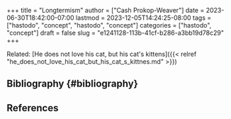 +++
title = "Longtermism"
author = ["Cash Prokop-Weaver"]
date = 2023-06-30T18:42:00-07:00
lastmod = 2023-12-05T14:24:25-08:00
tags = ["hastodo", "concept", "hastodo", "concept"]
categories = ["hastodo", "concept"]
draft = false
slug = "e1241128-113b-41cf-b286-a3bb19d78c29"
+++

Related: [He does not love his cat, but his cat's kittens]({{< relref "he_does_not_love_his_cat_but_his_cat_s_kittnes.md" >}})


## Bibliography {#bibliography}

## References

<style>.csl-entry{text-indent: -1.5em; margin-left: 1.5em;}</style><div class="csl-bib-body">
</div>
